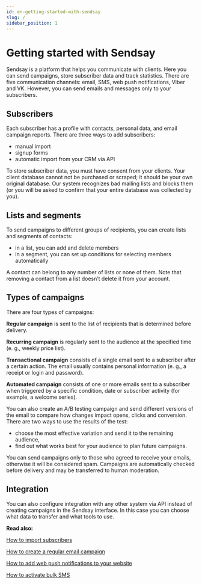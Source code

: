 ```yaml
---
id: en-getting-started-with-sendsay
slug: /
sidebar_position: 1
---
```


# Getting started with Sendsay

Sendsay is a platform that helps you communicate with clients. Here you can send campaigns, store subscriber data and track statistics. There are five communication channels: email, SMS, web push notifications, Viber and VK. However, you can send emails and messages only to your subscribers.

## Subscribers

Each subscriber has a profile with contacts, personal data, and email campaign reports. There are three ways to add subscribers:

- manual import
- signup forms
- automatic import from your CRM via API

To store subscriber data, you must have consent from your clients. Your client database cannot not be purchased or scraped; it should be your own original database. Our system recognizes bad mailing lists and blocks them (or you will be asked to confirm that your entire database was collected by you).

## Lists and segments

To send campaigns to different groups of recipients, you can create lists and segments of contacts:

- in a list, you can add and delete members
- in a segment, you can set up conditions for selecting members automatically

A contact can belong to any number of lists or none of them. Note that removing a contact from a list doesn’t delete it from your account.

## Types of campaigns

There are four types of campaigns:

**Regular campaign** is sent to the list of recipients that is determined before delivery.

**Recurring campaign** is regularly sent to the audience at the specified time (e. g., weekly price list).

**Transactional campaign** consists of a single email sent to a subscriber after a certain action. The email usually contains personal information (e. g., a receipt or login and password).

**Automated campaign** consists of one or more emails sent to a subscriber when triggered by a specific condition, date or subscriber activity (for example, a welcome series).

You can also create an A/B testing campaign and send different versions of the email to compare how changes impact opens, clicks and conversion. There are two ways to use the results of the test:

- choose the most effective variation and send it to the remaining audience,
- find out what works best for your audience to plan future campaigns.

You can send campaigns only to those who agreed to receive your emails, otherwise it will be considered spam. Campaigns are automatically checked before delivery and may be transferred to human moderation.

## Integration

You can also сonfigure integration with any other system via API instead of creating campaigns in the Sendsay interface. In this case you can choose what data to transfer and what tools to use.

**Read also:**

[How to import subscribers](https://docs.sendsay.ru/en/subscribers/import-and-export/how-to-import-subscribers)<br/>

[How to create a regular email campaign](https://docs.sendsay.ru/en/email-campaigns/create-your-campaign/how-to-send-email-campaign)<br/>

[How to add web push notifications to your website](https://docs.sendsay.ru/en/other-channels/web-push/how-to-connect-web-push)<br/>

[How to activate bulk SMS](https://docs.sendsay.ru/en/other-channels/sms/how-to-connect-sms)
